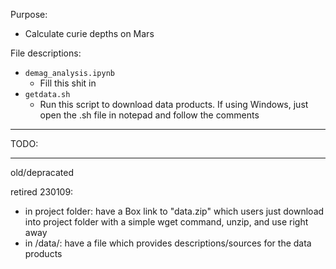 Purpose:
* Calculate curie depths on Mars

File descriptions:
* `demag_analysis.ipynb`
	* Fill this shit in
* `getdata.sh`
	* Run this script to download data products. If using Windows, just open the .sh file in notepad and follow the comments


---

TODO:








---

old/depracated


retired 230109:
* in project folder: have a Box link to "data.zip" which users just download into project folder with a simple wget command, unzip, and use right away
* in /data/: have a file which provides descriptions/sources for the data products

